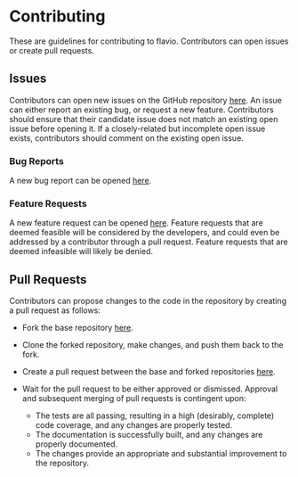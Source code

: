 # Contributing

These are guidelines for contributing to flavio. Contributors can open issues or create pull requests.

## Issues

Contributors can open new issues on the GitHub repository [here](https://github.com/mrbuche/flavio/issues). An issue can either report an existing bug, or request a new feature. Contributors should ensure that their candidate issue does not match an existing open issue before opening it. If a closely-related but incomplete open issue exists, contributors should comment on the existing open issue.

### Bug Reports

A new bug report can be opened [here](https://github.com/mrbuche/flavio/issues/new?template=bug_report.md).

### Feature Requests

A new feature request can be opened [here](https://github.com/mrbuche/flavio/issues/new?template=feature_request.md). Feature requests that are deemed feasible will be considered by the developers, and could even be addressed by a contributor through a pull request. Feature requests that are deemed infeasible will likely be denied.

## Pull Requests

Contributors can propose changes to the code in the repository by creating a pull request as follows:

- Fork the base repository [here](https://github.com/mrbuche/flavio/fork).
- Clone the forked repository, make changes, and push them back to the fork.
- Create a pull request between the base and forked repositories [here](https://github.com/mrbuche/flavio/pulls).
- Wait for the pull request to be either approved or dismissed. Approval and subsequent merging of pull requests is contingent upon:

  - The tests are all passing, resulting in a high (desirably, complete) code coverage, and any changes are properly tested.
  - The documentation is successfully built, and any changes are properly documented.
  - The changes provide an appropriate and substantial improvement to the repository.

